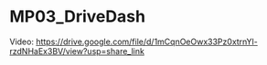 # MP03_DriveDash
Video: https://drive.google.com/file/d/1mCqnOeOwx33Pz0xtrnYl-rzdNHaEx3BV/view?usp=share_link
